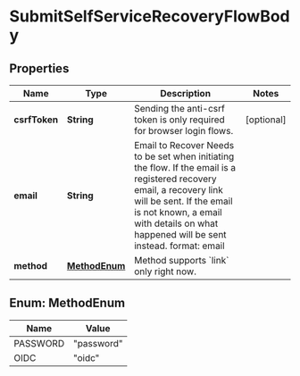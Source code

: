 

# SubmitSelfServiceRecoveryFlowBody


## Properties

Name | Type | Description | Notes
------------ | ------------- | ------------- | -------------
**csrfToken** | **String** | Sending the anti-csrf token is only required for browser login flows. |  [optional]
**email** | **String** | Email to Recover  Needs to be set when initiating the flow. If the email is a registered recovery email, a recovery link will be sent. If the email is not known, a email with details on what happened will be sent instead.  format: email | 
**method** | [**MethodEnum**](#MethodEnum) | Method supports &#x60;link&#x60; only right now. | 



## Enum: MethodEnum

Name | Value
---- | -----
PASSWORD | &quot;password&quot;
OIDC | &quot;oidc&quot;




